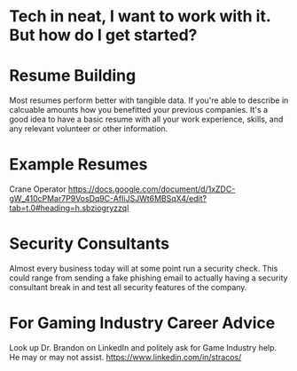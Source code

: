 # Tech in neat, I want to work with it. But how do I get started?

# Resume Building

Most resumes perform better with tangible data. If you're able to describe in calcuable amounts how
you benefitted your previous companies. It's a good idea to have a basic resume with all your work
experience, skills, and any relevant volunteer or other information. 

# Example Resumes



Crane Operator 
https://docs.google.com/document/d/1xZDC-gW_410cPMar7P9VosDq9C-AfIiJSJWt6MBSqX4/edit?tab=t.0#heading=h.sbziogryzzql


# Security Consultants

Almost every business today will at some point run a security check. This could range from sending 
a fake phishing email to actually having a security consultant break in and test all security
features of the company. 

# For Gaming Industry Career Advice

Look up Dr. Brandon on LinkedIn and politely ask for Game Industry help. He may or may not assist. 
https://www.linkedin.com/in/stracos/
